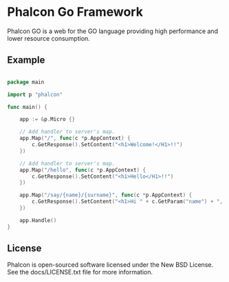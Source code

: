 Phalcon Go Framework
====================

Phalcon GO is a web for the GO language providing high performance and lower resource consumption.

Example
-------

```go

package main

import p "phalcon"

func main() {

    app := &p.Micro {}

    // Add handler to server's map.
    app.Map("/", func(c *p.AppContext) {
        c.GetResponse().SetContent("<h1>Welcome!</H1>!!")
    })

    // Add handler to server's map.
    app.Map("/hello", func(c *p.AppContext) {
        c.GetResponse().SetContent("<h1>Hello</H1>!!")
    })

    app.Map("/say/{name}/{surname}", func(c *p.AppContext) {
        c.GetResponse().SetContent("<h1>Hi " + c.GetParam("name") + ", " + c.GetParam("surname") + "!!</h1>")
    })

    app.Handle()
}

```

License
-------
Phalcon is open-sourced software licensed under the New BSD License. See the docs/LICENSE.txt file for more information.
